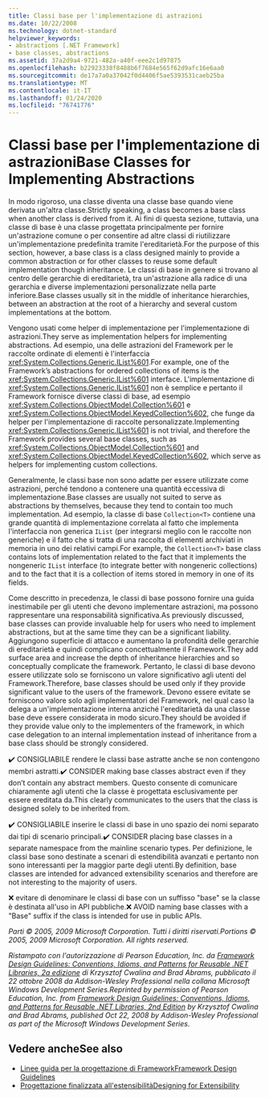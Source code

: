 ```yaml
---
title: Classi base per l'implementazione di astrazioni
ms.date: 10/22/2008
ms.technology: dotnet-standard
helpviewer_keywords:
- abstractions [.NET Framework]
- base classes, abstractions
ms.assetid: 37a2d9a4-9721-482a-a40f-eee2c1d97875
ms.openlocfilehash: b22923338f8488b6f7684e565f62d9afc16e6aa0
ms.sourcegitcommit: de17a7a0a37042f0d4406f5ae5393531caeb25ba
ms.translationtype: MT
ms.contentlocale: it-IT
ms.lasthandoff: 01/24/2020
ms.locfileid: "76741776"
---
```

# <a name="base-classes-for-implementing-abstractions"></a><span data-ttu-id="48963-102">Classi base per l'implementazione di astrazioni</span><span class="sxs-lookup"><span data-stu-id="48963-102">Base Classes for Implementing Abstractions</span></span>
<span data-ttu-id="48963-103">In modo rigoroso, una classe diventa una classe base quando viene derivata un'altra classe.</span><span class="sxs-lookup"><span data-stu-id="48963-103">Strictly speaking, a class becomes a base class when another class is derived from it.</span></span> <span data-ttu-id="48963-104">Ai fini di questa sezione, tuttavia, una classe di base è una classe progettata principalmente per fornire un'astrazione comune o per consentire ad altre classi di riutilizzare un'implementazione predefinita tramite l'ereditarietà.</span><span class="sxs-lookup"><span data-stu-id="48963-104">For the purpose of this section, however, a base class is a class designed mainly to provide a common abstraction or for other classes to reuse some default implementation though inheritance.</span></span> <span data-ttu-id="48963-105">Le classi di base in genere si trovano al centro delle gerarchie di ereditarietà, tra un'astrazione alla radice di una gerarchia e diverse implementazioni personalizzate nella parte inferiore.</span><span class="sxs-lookup"><span data-stu-id="48963-105">Base classes usually sit in the middle of inheritance hierarchies, between an abstraction at the root of a hierarchy and several custom implementations at the bottom.</span></span>

 <span data-ttu-id="48963-106">Vengono usati come helper di implementazione per l'implementazione di astrazioni.</span><span class="sxs-lookup"><span data-stu-id="48963-106">They serve as implementation helpers for implementing abstractions.</span></span> <span data-ttu-id="48963-107">Ad esempio, una delle astrazioni del Framework per le raccolte ordinate di elementi è l'interfaccia <xref:System.Collections.Generic.IList%601>.</span><span class="sxs-lookup"><span data-stu-id="48963-107">For example, one of the Framework’s abstractions for ordered collections of items is the <xref:System.Collections.Generic.IList%601> interface.</span></span> <span data-ttu-id="48963-108">L'implementazione di <xref:System.Collections.Generic.IList%601> non è semplice e pertanto il Framework fornisce diverse classi di base, ad esempio <xref:System.Collections.ObjectModel.Collection%601> e <xref:System.Collections.ObjectModel.KeyedCollection%602>, che funge da helper per l'implementazione di raccolte personalizzate.</span><span class="sxs-lookup"><span data-stu-id="48963-108">Implementing <xref:System.Collections.Generic.IList%601> is not trivial, and therefore the Framework provides several base classes, such as <xref:System.Collections.ObjectModel.Collection%601> and <xref:System.Collections.ObjectModel.KeyedCollection%602>, which serve as helpers for implementing custom collections.</span></span>

 <span data-ttu-id="48963-109">Generalmente, le classi base non sono adatte per essere utilizzate come astrazioni, perché tendono a contenere una quantità eccessiva di implementazione.</span><span class="sxs-lookup"><span data-stu-id="48963-109">Base classes are usually not suited to serve as abstractions by themselves, because they tend to contain too much implementation.</span></span> <span data-ttu-id="48963-110">Ad esempio, la classe di base `Collection<T>` contiene una grande quantità di implementazione correlata al fatto che implementa l'interfaccia non generica `IList` (per integrarsi meglio con le raccolte non generiche) e il fatto che si tratta di una raccolta di elementi archiviati in memoria in uno dei relativi campi.</span><span class="sxs-lookup"><span data-stu-id="48963-110">For example, the `Collection<T>` base class contains lots of implementation related to the fact that it implements the nongeneric `IList` interface (to integrate better with nongeneric collections) and to the fact that it is a collection of items stored in memory in one of its fields.</span></span>

 <span data-ttu-id="48963-111">Come descritto in precedenza, le classi di base possono fornire una guida inestimabile per gli utenti che devono implementare astrazioni, ma possono rappresentare una responsabilità significativa.</span><span class="sxs-lookup"><span data-stu-id="48963-111">As previously discussed, base classes can provide invaluable help for users who need to implement abstractions, but at the same time they can be a significant liability.</span></span> <span data-ttu-id="48963-112">Aggiungono superficie di attacco e aumentano la profondità delle gerarchie di ereditarietà e quindi complicano concettualmente il Framework.</span><span class="sxs-lookup"><span data-stu-id="48963-112">They add surface area and increase the depth of inheritance hierarchies and so conceptually complicate the framework.</span></span> <span data-ttu-id="48963-113">Pertanto, le classi di base devono essere utilizzate solo se forniscono un valore significativo agli utenti del Framework.</span><span class="sxs-lookup"><span data-stu-id="48963-113">Therefore, base classes should be used only if they provide significant value to the users of the framework.</span></span> <span data-ttu-id="48963-114">Devono essere evitate se forniscono valore solo agli implementatori del Framework, nel qual caso la delega a un'implementazione interna anziché l'ereditarietà da una classe base deve essere considerata in modo sicuro.</span><span class="sxs-lookup"><span data-stu-id="48963-114">They should be avoided if they provide value only to the implementers of the framework, in which case delegation to an internal implementation instead of inheritance from a base class should be strongly considered.</span></span>

 <span data-ttu-id="48963-115">✔️ CONSIGLIABILE rendere le classi base astratte anche se non contengono membri astratti.</span><span class="sxs-lookup"><span data-stu-id="48963-115">✔️ CONSIDER making base classes abstract even if they don’t contain any abstract members.</span></span> <span data-ttu-id="48963-116">Questo consente di comunicare chiaramente agli utenti che la classe è progettata esclusivamente per essere ereditata da.</span><span class="sxs-lookup"><span data-stu-id="48963-116">This clearly communicates to the users that the class is designed solely to be inherited from.</span></span>

 <span data-ttu-id="48963-117">✔️ CONSIGLIABILE inserire le classi di base in uno spazio dei nomi separato dai tipi di scenario principali.</span><span class="sxs-lookup"><span data-stu-id="48963-117">✔️ CONSIDER placing base classes in a separate namespace from the mainline scenario types.</span></span> <span data-ttu-id="48963-118">Per definizione, le classi base sono destinate a scenari di estendibilità avanzati e pertanto non sono interessanti per la maggior parte degli utenti.</span><span class="sxs-lookup"><span data-stu-id="48963-118">By definition, base classes are intended for advanced extensibility scenarios and therefore are not interesting to the majority of users.</span></span>

 <span data-ttu-id="48963-119">❌ evitare di denominare le classi di base con un suffisso "base" se la classe è destinata all'uso in API pubbliche.</span><span class="sxs-lookup"><span data-stu-id="48963-119">❌ AVOID naming base classes with a "Base" suffix if the class is intended for use in public APIs.</span></span>

 <span data-ttu-id="48963-120">*Parti © 2005, 2009 Microsoft Corporation. Tutti i diritti riservati.*</span><span class="sxs-lookup"><span data-stu-id="48963-120">*Portions © 2005, 2009 Microsoft Corporation. All rights reserved.*</span></span>

 <span data-ttu-id="48963-121">*Ristampato con l'autorizzazione di Pearson Education, Inc. da [Framework Design Guidelines: Conventions, Idioms, and Patterns for Reusable .NET Libraries, 2a edizione](https://www.informit.com/store/framework-design-guidelines-conventions-idioms-and-9780321545619) di Krzysztof Cwalina and Brad Abrams, pubblicato il 22 ottobre 2008 da Addison-Wesley Professional nella collana Microsoft Windows Development Series.*</span><span class="sxs-lookup"><span data-stu-id="48963-121">*Reprinted by permission of Pearson Education, Inc. from [Framework Design Guidelines: Conventions, Idioms, and Patterns for Reusable .NET Libraries, 2nd Edition](https://www.informit.com/store/framework-design-guidelines-conventions-idioms-and-9780321545619) by Krzysztof Cwalina and Brad Abrams, published Oct 22, 2008 by Addison-Wesley Professional as part of the Microsoft Windows Development Series.*</span></span>

## <a name="see-also"></a><span data-ttu-id="48963-122">Vedere anche</span><span class="sxs-lookup"><span data-stu-id="48963-122">See also</span></span>

- [<span data-ttu-id="48963-123">Linee guida per la progettazione di Framework</span><span class="sxs-lookup"><span data-stu-id="48963-123">Framework Design Guidelines</span></span>](../../../docs/standard/design-guidelines/index.md)
- [<span data-ttu-id="48963-124">Progettazione finalizzata all'estensibilità</span><span class="sxs-lookup"><span data-stu-id="48963-124">Designing for Extensibility</span></span>](../../../docs/standard/design-guidelines/designing-for-extensibility.md)
